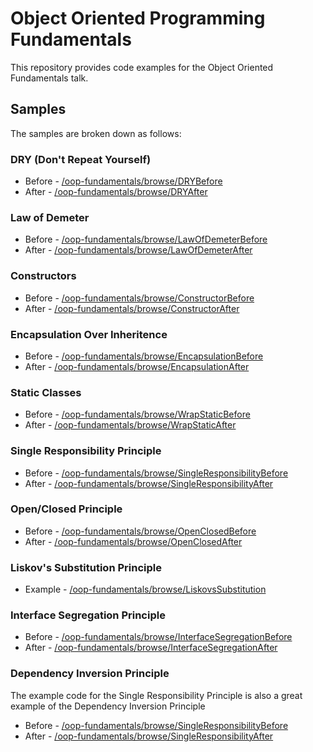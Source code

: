# Object Oriented Programming Fundamentals

This repository provides code examples for the Object Oriented Fundamentals talk.

## Samples

The samples are broken down as follows:

### DRY (Don't Repeat Yourself)

* Before - [/oop-fundamentals/browse/DRYBefore](/oop-fundamentals/browse/DRYBefore)
* After - [/oop-fundamentals/browse/DRYAfter](/oop-fundamentals/browse/DRYAfter)

### Law of Demeter

* Before - [/oop-fundamentals/browse/LawOfDemeterBefore](/oop-fundamentals/browse/LawOfDemeterBefore)
* After - [/oop-fundamentals/browse/LawOfDemeterAfter](/oop-fundamentals/browse/LawOfDemeterAfter)

### Constructors

* Before - [/oop-fundamentals/browse/ConstructorBefore](/oop-fundamentals/browse/ConstructorBefore)
* After - [/oop-fundamentals/browse/ConstructorAfter](/oop-fundamentals/browse/ConstructorAfter)

### Encapsulation Over Inheritence

* Before - [/oop-fundamentals/browse/EncapsulationBefore](/oop-fundamentals/browse/EncapsulationBefore)
* After - [/oop-fundamentals/browse/EncapsulationAfter](/oop-fundamentals/browse/EncapsulationAfter)

### Static Classes

* Before - [/oop-fundamentals/browse/WrapStaticBefore](/oop-fundamentals/browse/WrapStaticBefore)
* After - [/oop-fundamentals/browse/WrapStaticAfter](/oop-fundamentals/browse/WrapStaticAfter)

### Single Responsibility Principle

* Before - [/oop-fundamentals/browse/SingleResponsibilityBefore](/oop-fundamentals/browse/SingleResponsibilityBefore)
* After - [/oop-fundamentals/browse/SingleResponsibilityAfter](/oop-fundamentals/browse/SingleResponsibilityAfter)

### Open/Closed Principle

* Before - [/oop-fundamentals/browse/OpenClosedBefore](/oop-fundamentals/browse/OpenClosedBefore)
* After - [/oop-fundamentals/browse/OpenClosedAfter](/oop-fundamentals/browse/OpenClosedAfter)

### Liskov's Substitution Principle

* Example - [/oop-fundamentals/browse/LiskovsSubstitution](/oop-fundamentals/browse/LiskovsSubstitution)

### Interface Segregation Principle

* Before - [/oop-fundamentals/browse/InterfaceSegregationBefore](/oop-fundamentals/browse/InterfaceSegregationBefore)
* After - [/oop-fundamentals/browse/InterfaceSegregationAfter](/oop-fundamentals/browse/InterfaceSegregationAfter)

### Dependency Inversion Principle

The example code for the Single Responsibility Principle is also a great example of the Dependency Inversion Principle

* Before - [/oop-fundamentals/browse/SingleResponsibilityBefore](/oop-fundamentals/browse/SingleResponsibilityBefore)
* After - [/oop-fundamentals/browse/SingleResponsibilityAfter](/oop-fundamentals/browse/SingleResponsibilityAfter)